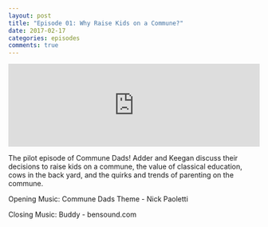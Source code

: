 ```yaml
---
layout: post
title: "Episode 01: Why Raise Kids on a Commune?"
date: 2017-02-17
categories: episodes
comments: true
---
```

<iframe width="100%" height="166" scrolling="no" frameborder="no" src="https://w.soundcloud.com/player/?url=https%3A//api.soundcloud.com/tracks/306331829&amp;color=ff5500&amp;auto_play=false&amp;hide_related=false&amp;show_comments=true&amp;show_user=true&amp;show_reposts=false"></iframe>

The pilot episode of Commune Dads! Adder and Keegan discuss their decisions to raise kids on a commune, the value of classical education, cows in the back yard, and the quirks and trends of parenting on the commune.

Opening Music: Commune Dads Theme - Nick Paoletti

Closing Music: Buddy - bensound.com
